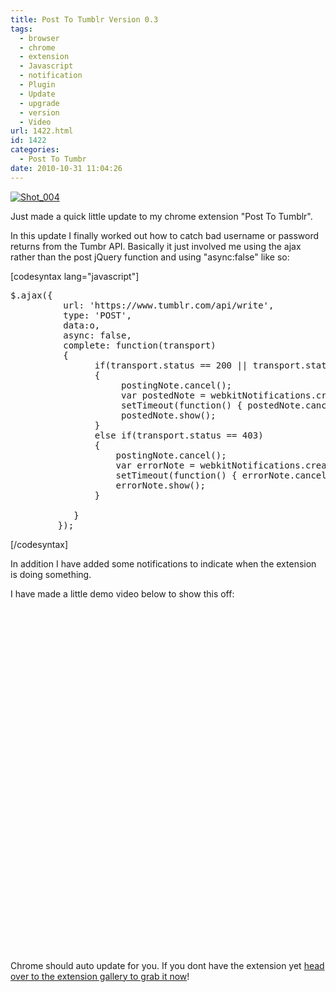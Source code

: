 ```yaml
---
title: Post To Tumblr Version 0.3
tags:
  - browser
  - chrome
  - extension
  - Javascript
  - notification
  - Plugin
  - Update
  - upgrade
  - version
  - Video
url: 1422.html
id: 1422
categories:
  - Post To Tumbr
date: 2010-10-31 11:04:26
---
```


[![](https://mikecann.co.uk/wp-content/uploads/2010/10/Shot_004.png "Shot_004")](https://mikecann.co.uk/wp-content/uploads/2010/10/Shot_004.png)

Just made a quick little update to my chrome extension "Post To Tumblr".

<!-- more -->

In this update I finally worked out how to catch bad username or password returns from the Tumbr API. Basically it just involved me using the ajax rather than the post jQuery function and using "async:false" like so:

[codesyntax lang="javascript"]

<pre>$.ajax({
		  url: 'https://www.tumblr.com/api/write',
		  type: 'POST',
		  data:o,
		  async: false,
		  complete: function(transport)
		  {
				if(transport.status == 200 || transport.status == 201)
				{
					 postingNote.cancel();
					 var postedNote = webkitNotifications.createNotification('images/icon48.png', "Image Posted!", info.srcUrl);
					 setTimeout(function() { postedNote.cancel(); }, 5000);
					 postedNote.show();
				}
				else if(transport.status == 403)
				{
					postingNote.cancel();
					var errorNote = webkitNotifications.createNotification('images/icon48.png', "Posting Error!", "Bad email or password");
					setTimeout(function() { errorNote.cancel(); }, 5000);
					errorNote.show();
				}

			}
		 });</pre>

[/codesyntax]

In addition I have added some notifications to indicate when the extension is doing something.

I have made a little demo video below to show this off:

<object classid="clsid:d27cdb6e-ae6d-11cf-96b8-444553540000" width="700" height="550" codebase="https://download.macromedia.com/pub/shockwave/cabs/flash/swflash.cab#version=6,0,40,0"><param name="allowFullScreen" value="true" /><param name="allowscriptaccess" value="always" /><param name="src" value="https://www.youtube.com/v/Rr7JxuUmZt8?fs=1&amp;hl=en_GB&amp;rel=0" /><param name="allowfullscreen" value="true" /><embed type="application/x-shockwave-flash" width="700" height="550" src="https://www.youtube.com/v/Rr7JxuUmZt8?fs=1&amp;hl=en_GB&amp;rel=0" allowscriptaccess="always" allowfullscreen="true"></embed></object>

Chrome should auto update for you. If you dont have the extension yet [head over to the extension gallery to grab it now](https://chrome.google.com/extensions/detail/dbpicbbcpanckagpdjflgojlknomoiah)!

